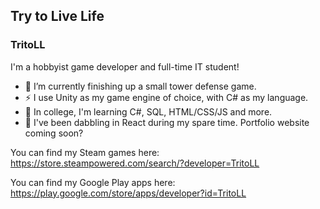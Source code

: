 ## Try to Live Life
### TritoLL

I'm a hobbyist game developer and full-time IT student!
- 🔭 I’m currently finishing up a small tower defense game.
- ⚡ I use Unity as my game engine of choice, with C# as my language.
- 🌱 In college, I'm learning C#, SQL, HTML/CSS/JS and more.
- 🤔 I've been dabbling in React during my spare time. Portfolio website coming soon?

You can find my Steam games here: https://store.steampowered.com/search/?developer=TritoLL

You can find my Google Play apps here: https://play.google.com/store/apps/developer?id=TritoLL
<!--
**TritoLL/TritoLL** is a ✨ _special_ ✨ repository because its `README.md` (this file) appears on your GitHub profile.

Here are some ideas to get you started:

- 🔭 I’m currently working on ...
- 🌱 I’m currently learning ...
- 👯 I’m looking to collaborate on ...
- 🤔 I’m looking for help with ...
- 💬 Ask me about ...
- 📫 How to reach me: ...
- 😄 Pronouns: ...
- ⚡ Fun fact: ...
-->
